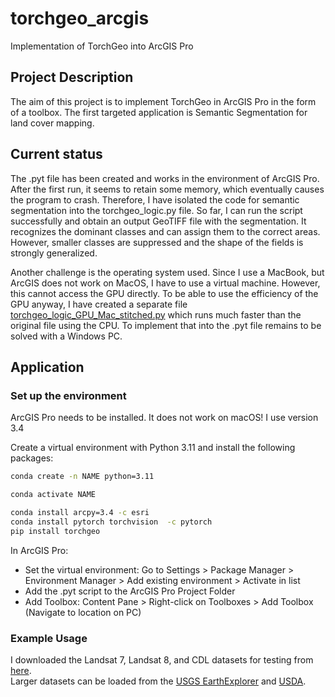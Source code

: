 # torchgeo_arcgis
Implementation of TorchGeo into ArcGIS Pro

## Project Description

The aim of this project is to implement TorchGeo in ArcGIS Pro in the form of a toolbox. The first targeted application is Semantic Segmentation for land cover mapping. 

## Current status
The .pyt file has been created and works in the environment of ArcGIS Pro. After the first run, it seems to retain some memory, which eventually causes the program to crash. Therefore, I have isolated the code for semantic segmentation into the torchgeo_logic.py file. So far, I can run the script successfully and obtain an output GeoTIFF file with the segmentation. It recognizes the dominant classes and can assign them to the correct areas. However, smaller classes are suppressed and the shape of the fields is strongly generalized.

Another challenge is the operating system used. Since I use a MacBook, but ArcGIS does not work on MacOS, I have to use a virtual machine. However, this cannot access the GPU directly. To be able to use the efficiency of the GPU anyway, I have created a separate file [torchgeo_logic_GPU_Mac_stitched.py](https://github.com/ClaraVth/torchgeo_arcgis/blob/main/torchgeo_logic_GPU_Mac_stitched.py) which runs much faster than the original file using the CPU. To implement that into the .pyt file remains to be solved with a Windows PC.

## Application
### Set up the environment
ArcGIS Pro needs to be installed. It does not work on macOS! I use version 3.4

Create a virtual environment with Python 3.11 and install the following packages:
```sh
conda create -n NAME python=3.11
```
```sh
conda activate NAME
```
```sh
conda install arcpy=3.4 -c esri
conda install pytorch torchvision  -c pytorch
pip install torchgeo
```

In ArcGIS Pro:
- Set the virtual environment: Go to Settings > Package Manager > Environment Manager > Add existing environment > Activate in list
- Add the .pyt script to the ArcGIS Pro Project Folder
- Add Toolbox: Content Pane > Right-click on Toolboxes > Add Toolbox (Navigate to location on PC)


### Example Usage
I downloaded the Landsat 7, Landsat 8, and CDL datasets for testing from [here](https://huggingface.co/datasets/torchgeo/tutorials/tree/main).\
Larger datasets can be loaded from the [USGS EarthExplorer](https://earthexplorer.usgs.gov) and [USDA](https://www.nass.usda.gov/Research_and_Science/Cropland/Release/index.php).

